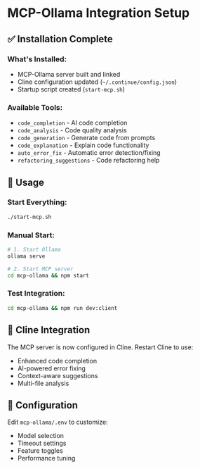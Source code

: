 # MCP-Ollama Integration Setup

## ✅ Installation Complete

### What's Installed:
- MCP-Ollama server built and linked
- Cline configuration updated (`~/.continue/config.json`)
- Startup script created (`start-mcp.sh`)

### Available Tools:
- `code_completion` - AI code completion
- `code_analysis` - Code quality analysis  
- `code_generation` - Generate code from prompts
- `code_explanation` - Explain code functionality
- `auto_error_fix` - Automatic error detection/fixing
- `refactoring_suggestions` - Code refactoring help

## 🚀 Usage

### Start Everything:
```bash
./start-mcp.sh
```

### Manual Start:
```bash
# 1. Start Ollama
ollama serve

# 2. Start MCP server
cd mcp-ollama && npm start
```

### Test Integration:
```bash
cd mcp-ollama && npm run dev:client
```

## 🔧 Cline Integration

The MCP server is now configured in Cline. Restart Cline to use:
- Enhanced code completion
- AI-powered error fixing
- Context-aware suggestions
- Multi-file analysis

## 📝 Configuration

Edit `mcp-ollama/.env` to customize:
- Model selection
- Timeout settings  
- Feature toggles
- Performance tuning
